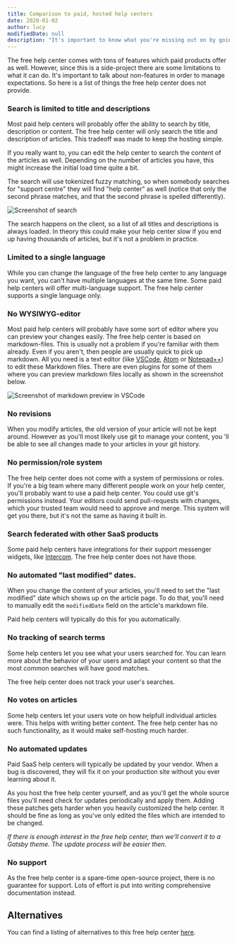 ```yaml
---
title: Comparison to paid, hosted help centers
date: 2020-01-02
author: lucy
modifiedDate: null
description: "It's important to know what you're missing out on by going the free route."
---
```


The free help center comes with tons of features which paid products offer as well. However, since this is a side-project there are some limitations to what it can do. It's important to talk about non-features in order to manage expectations. So here is a list of things the free help center does not provide.

### Search is limited to title and descriptions

Most paid help centers will probably offer the ability to search by title, description or content. The free help center will only search the title and description of articles. This tradeoff was made to keep the hosting simple.

If you really want to, you can edit the help center to search the content of the articles as well. Depending on the number of articles you have, this might increase the initial load time quite a bit.

The search will use tokenized fuzzy matching, so when somebody searches for "support centre" they will find "help center" as well (notice that only the second phrase matches, and that the second phrase is spelled differently).

![Screenshot of search](./search.png)

The search happens on the client, so a list of all titles and descriptions is always loaded. In theory this could make your help center slow if you end up having thousands of articles, but it's not a problem in practice.

### Limited to a single language

While you can change the language of the free help center to any language you want, you can't have multiple languages at the same time. Some paid help centers will offer multi-language support. The free help center supports a single language only.

### No WYSIWYG-editor

Most paid help centers will probably have some sort of editor where you can preview your changes easily. The free help center is based on markdown-files. This is usually not a problem if you're familiar with them already. Even if you aren't, then people are usually quick to pick up markdown. All you need is a text editor (like [VSCode](https://code.visualstudio.com/), [Atom](https://atom.io/) or [Notepad++](https://notepad-plus-plus.org/)) to edit these Markdown files. There are even plugins for some of them where you can preview markdown files locally as shown in the screenshot below.

![Screenshot of markdown preview in VSCode](./md-preview.png)

### No revisions

When you modify articles, the old version of your article will not be kept around. However as you'll most likely use git to manage your content, you 'll be able to see all changes made to your articles in your git history.

### No permission/role system

The free help center does not come with a system of permissions or roles. If you're a big team where many different people work on your help center, you'll probably want to use a paid help center. You could use git's permissions instead. Your editors could send pull-requests with changes, which your trusted team would need to approve and merge. This system will get you there, but it's not the same as having it built in.

### Search federated with other SaaS products

Some paid help centers have integrations for their support messenger widgets, like [Intercom](https://www.intercom.com/). The free help center does not have those.

### No automated "last modified" dates.

When you change the content of your articles, you'll need to set the "last modified" date which shows up on the article page. To do that, you'll need to manually edit the `modifiedDate` field on the article's markdown file.

Paid help centers will typically do this for you automatically.

### No tracking of search terms

Some help centers let you see what your users searched for. You can learn more about the behavior of your users and adapt your content so that the most common searches will have good matches.

The free help center does not track your user's searches.

### No votes on articles

Some help centers let your users vote on how helpfull individual articles were. This helps with writing better content. The free help center has no such functionality, as it would make self-hosting much harder.

### No automated updates

Paid SaaS help centers will typically be updated by your vendor. When a bug is discovered, they will fix it on your production site without you ever learning about it.

As you host the free help center yourself, and as you'll get the whole source files you'll need check for updates periodically and apply them. Adding these patches gets harder when you heavily customized the help center. It should be fine as long as you've only edited the files which are intended to be changed.

_If there is enough interest in the free help center, then we'll convert it to a Gatsby theme. The update process will be easier then._

### No support

As the free help center is a spare-time open-source project, there is no guarantee for support. Lots of effort is put into writing comprehensive documentation instead.

## Alternatives

You can find a listing of alternatives to this free help center [here](/articles/alternatives).
